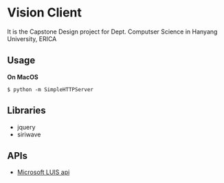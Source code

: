 # Vision Client
It is the Capstone Design project for Dept. Computser Science in Hanyang University, ERICA





## Usage

**On MacOS**
```shell
$ python -m SimpleHTTPServer
```

## Libraries
 * jquery
 * siriwave

## APIs
 * [Microsoft LUIS api](https://luis.ai)

